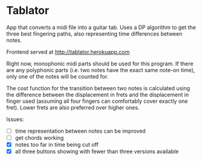 # Tablator
App that converts a midi file into a guitar tab. Uses a DP algorithm to get the three best fingering paths, also representing time differences between notes.

Frontend served at http://tablator.herokuapp.com

Right now, monophonic midi parts should be used for this program. If there are any polyphonic parts (i.e. two notes have the exact same note-on time), only one of the notes will be counted for.

The cost function for the transition between two notes is calculated using the difference between the displacement in frets and the displacement in finger used (assuming all four fingers can comfortably cover exactly one fret). Lower frets are also preferred over higher ones.

Issues:
- [ ] time representation between notes can be improved
- [ ] get chords working
- [x] notes too far in time being cut off
- [x] all three buttons showing with fewer than three versions available